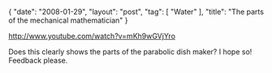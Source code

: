 {
   "date": "2008-01-29",
   "layout": "post",
   "tag": [
      "Water"
   ],
   "title": "The parts of the mechanical mathematician"
}

http://www.youtube.com/watch?v=mKh9wGVjYro  

Does this clearly shows the parts of the parabolic dish maker? I hope so! Feedback please.